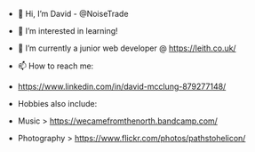 - 👋 Hi, I’m David - @NoiseTrade
- 👀 I’m interested in learning!
- 🌱 I’m currently a junior web developer @ https://leith.co.uk/
 
- 📫 How to reach me: 
- https://www.linkedin.com/in/david-mcclung-879277148/
- Hobbies also include: 
- Music > https://wecamefromthenorth.bandcamp.com/
- Photography > https://www.flickr.com/photos/pathstohelicon/

<!---
NoiseTrade/NoiseTrade is a ✨ special ✨ repository because its `README.md` (this file) appears on your GitHub profile.
You can click the Preview link to take a look at your changes.
--->